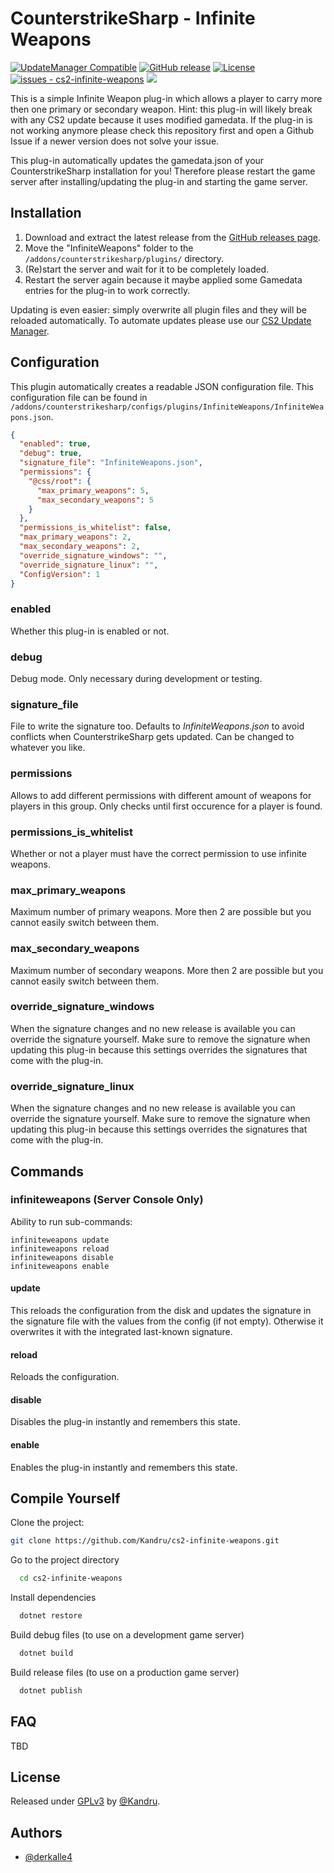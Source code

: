 # CounterstrikeSharp - Infinite Weapons

[![UpdateManager Compatible](https://img.shields.io/badge/CS2-UpdateManager-darkgreen)](https://github.com/Kandru/cs2-update-manager/)
[![GitHub release](https://img.shields.io/github/release/Kandru/cs2-infinite-weapons?include_prereleases=&sort=semver&color=blue)](https://github.com/Kandru/cs2-infinite-weapons/releases/)
[![License](https://img.shields.io/badge/License-GPLv3-blue)](#license)
[![issues - cs2-infinite-weapons](https://img.shields.io/github/issues/Kandru/cs2-infinite-weapons)](https://github.com/Kandru/cs2-infinite-weapons/issues)
[![](https://www.paypalobjects.com/en_US/i/btn/btn_donateCC_LG.gif)](https://www.paypal.com/donate/?hosted_button_id=C2AVYKGVP9TRG)

This is a simple Infinite Weapon plug-in which allows a player to carry more then one primary or secondary weapon. Hint: this plug-in will likely break with any CS2 update because it uses modified gamedata. If the plug-in is not working anymore please check this repository first and open a Github Issue if a newer version does not solve your issue.

This plug-in automatically updates the gamedata.json of your CounterstrikeSharp installation for you! Therefore please restart the game server after installing/updating the plug-in and starting the game server.

## Installation

1. Download and extract the latest release from the [GitHub releases page](https://github.com/Kandru/cs2-infinite-weapons/releases/).
2. Move the "InfiniteWeapons" folder to the `/addons/counterstrikesharp/plugins/` directory.
3. (Re)start the server and wait for it to be completely loaded.
4. Restart the server again because it maybe applied some Gamedata entries for the plug-in to work correctly.

Updating is even easier: simply overwrite all plugin files and they will be reloaded automatically. To automate updates please use our [CS2 Update Manager](https://github.com/Kandru/cs2-update-manager/).


## Configuration

This plugin automatically creates a readable JSON configuration file. This configuration file can be found in `/addons/counterstrikesharp/configs/plugins/InfiniteWeapons/InfiniteWeapons.json`.

```json
{
  "enabled": true,
  "debug": true,
  "signature_file": "InfiniteWeapons.json",
  "permissions": {
    "@css/root": {
      "max_primary_weapons": 5,
      "max_secondary_weapons": 5
    }
  },
  "permissions_is_whitelist": false,
  "max_primary_weapons": 2,
  "max_secondary_weapons": 2,
  "override_signature_windows": "",
  "override_signature_linux": "",
  "ConfigVersion": 1
}
```

### enabled

Whether this plug-in is enabled or not.

### debug

Debug mode. Only necessary during development or testing.

### signature_file

File to write the signature too. Defaults to *InfiniteWeapons.json* to avoid conflicts when CounterstrikeSharp gets updated. Can be changed to whatever you like.

### permissions

Allows to add different permissions with different amount of weapons for players in this group. Only checks until first occurence for a player is found.

### permissions_is_whitelist

Whether or not a player must have the correct permission to use infinite weapons.

### max_primary_weapons

Maximum number of primary weapons. More then 2 are possible but you cannot easily switch between them.

### max_secondary_weapons

Maximum number of secondary weapons. More then 2 are possible but you cannot easily switch between them.

### override_signature_windows

When the signature changes and no new release is available you can override the signature yourself. Make sure to remove the signature when updating this plug-in because this settings overrides the signatures that come with the plug-in.

### override_signature_linux

When the signature changes and no new release is available you can override the signature yourself. Make sure to remove the signature when updating this plug-in because this settings overrides the signatures that come with the plug-in.

## Commands

### infiniteweapons (Server Console Only)

Ability to run sub-commands:

```
infiniteweapons update
infiniteweapons reload
infiniteweapons disable
infiniteweapons enable
```

#### update

This reloads the configuration from the disk and updates the signature in the signature file with the values from the config (if not empty). Otherwise it overwrites it with the integrated last-known signature.

#### reload

Reloads the configuration.

#### disable

Disables the plug-in instantly and remembers this state.

#### enable

Enables the plug-in instantly and remembers this state.

## Compile Yourself

Clone the project:

```bash
git clone https://github.com/Kandru/cs2-infinite-weapons.git
```

Go to the project directory

```bash
  cd cs2-infinite-weapons
```

Install dependencies

```bash
  dotnet restore
```

Build debug files (to use on a development game server)

```bash
  dotnet build
```

Build release files (to use on a production game server)

```bash
  dotnet publish
```

## FAQ

TBD

## License

Released under [GPLv3](/LICENSE) by [@Kandru](https://github.com/Kandru).

## Authors

- [@derkalle4](https://www.github.com/derkalle4)
